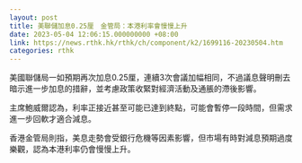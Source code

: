 ```yaml
---
layout: post
title: 美聯儲加息0.25厘　金管局：本港利率會慢慢上升
date: 2023-05-04 12:06:15.000000000 +08:00
link: https://news.rthk.hk/rthk/ch/component/k2/1699116-20230504.htm
categories: rthk
---
```


美國聯儲局一如預期再次加息0.25厘，連續3次會議加幅相同，不過議息聲明刪去暗示進一步加息的措辭，並考慮政策收緊對經濟活動及通脹的滯後影響。

主席鮑威爾認為，利率正接近甚至可能已達到終點，可能會暫停一段時間，但需求進一步回軟才適合減息。

香港金管局則指，美息走勢會受銀行危機等因素影響，但市場有時對減息預期過度樂觀，認為本港利率仍會慢慢上升。
